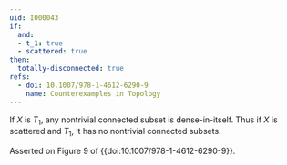 ```yaml
---
uid: I000043
if:
  and:
  - t_1: true
  - scattered: true
then:
  totally-disconnected: true
refs:
  - doi: 10.1007/978-1-4612-6290-9
    name: Counterexamples in Topology
---
```

If $X$ is $T_1$, any nontrivial connected subset is dense-in-itself. Thus if $X$ is scattered and $T_1$, it has no nontrivial connected subsets.

Asserted on Figure 9 of {{doi:10.1007/978-1-4612-6290-9}}.
